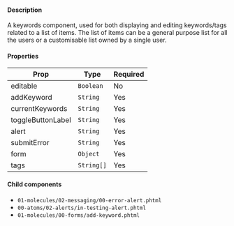 #### Description

A keywords component, used for both displaying and editing keywords/tags related to a list of items. The list of items can be a general purpose list for all the users or a customisable list owned by a single user.

#### Properties

| Prop              | Type       | Required |
| ----------------- | ---------- | -------- |
| editable          | `Boolean`  | No       |
| addKeyword        | `String`   | Yes      |
| currentKeywords   | `String`   | Yes      |
| toggleButtonLabel | `String`   | Yes      |
| alert             | `String`   | Yes      |
| submitError       | `String`   | Yes      |
| form              | `Object`   | Yes      |
| tags              | `String[]` | Yes      |

#### Child components

- `01-molecules/02-messaging/00-error-alert.phtml`
- `00-atoms/02-alerts/in-testing-alert.phtml`
- `01-molecules/00-forms/add-keyword.phtml`
